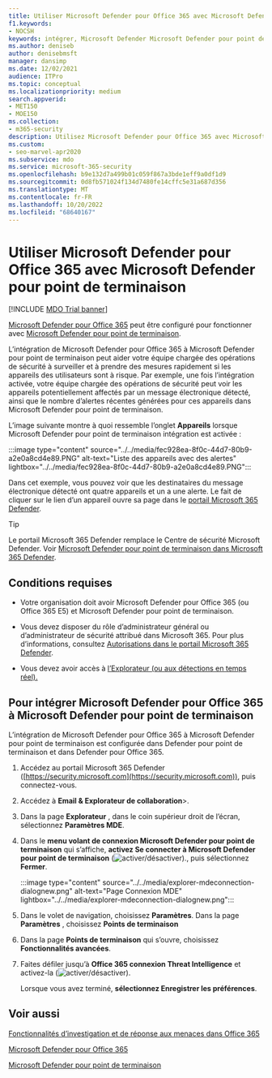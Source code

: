 ```yaml
---
title: Utiliser Microsoft Defender pour Office 365 avec Microsoft Defender pour point de terminaison
f1.keywords:
- NOCSH
keywords: intégrer, Microsoft Defender Microsoft Defender pour point de terminaison
ms.author: deniseb
author: denisebmsft
manager: dansimp
ms.date: 12/02/2021
audience: ITPro
ms.topic: conceptual
ms.localizationpriority: medium
search.appverid:
- MET150
- MOE150
ms.collection:
- m365-security
description: Utilisez Microsoft Defender pour Office 365 avec Microsoft Defender pour point de terminaison pour obtenir des informations plus détaillées sur les menaces contre vos appareils et le contenu de vos e-mails.
ms.custom:
- seo-marvel-apr2020
ms.subservice: mdo
ms.service: microsoft-365-security
ms.openlocfilehash: b9e132d7a499b01c059f867a3bde1eff9a0df1d9
ms.sourcegitcommit: 0d8fb571024f134d7480fe14cffc5e31a687d356
ms.translationtype: MT
ms.contentlocale: fr-FR
ms.lasthandoff: 10/20/2022
ms.locfileid: "68640167"
---
```

# <a name="use-microsoft-defender-for-office-365-together-with-microsoft-defender-for-endpoint"></a>Utiliser Microsoft Defender pour Office 365 avec Microsoft Defender pour point de terminaison

[!INCLUDE [MDO Trial banner](../includes/mdo-trial-banner.md)]

[Microsoft Defender pour Office 365](defender-for-office-365.md) peut être configuré pour fonctionner avec [Microsoft Defender pour point de terminaison](/windows/security/threat-protection).

L’intégration de Microsoft Defender pour Office 365 à Microsoft Defender pour point de terminaison peut aider votre équipe chargée des opérations de sécurité à surveiller et à prendre des mesures rapidement si les appareils des utilisateurs sont à risque. Par exemple, une fois l’intégration activée, votre équipe chargée des opérations de sécurité peut voir les appareils potentiellement affectés par un message électronique détecté, ainsi que le nombre d’alertes récentes générées pour ces appareils dans Microsoft Defender pour point de terminaison.

L’image suivante montre à quoi ressemble l’onglet **Appareils** lorsque Microsoft Defender pour point de terminaison intégration est activée :

:::image type="content" source="../../media/fec928ea-8f0c-44d7-80b9-a2e0a8cd4e89.PNG" alt-text="Liste des appareils avec des alertes" lightbox="../../media/fec928ea-8f0c-44d7-80b9-a2e0a8cd4e89.PNG":::

Dans cet exemple, vous pouvez voir que les destinataires du message électronique détecté ont quatre appareils et un a une alerte. Le fait de cliquer sur le lien d’un appareil ouvre sa page dans le [portail Microsoft 365 Defender](/microsoft-365/security/defender/microsoft-365-defender).

> [!TIP]
> Le portail Microsoft 365 Defender remplace le Centre de sécurité Microsoft Defender. Voir [Microsoft Defender pour point de terminaison dans Microsoft 365 Defender](../defender/microsoft-365-security-center-mde.md).

## <a name="requirements"></a>Conditions requises

- Votre organisation doit avoir Microsoft Defender pour Office 365 (ou Office 365 E5) et Microsoft Defender pour point de terminaison.

- Vous devez disposer du rôle d’administrateur général ou d’administrateur de sécurité attribué dans Microsoft 365. Pour plus d’informations, consultez [Autorisations dans le portail Microsoft 365 Defender](permissions-microsoft-365-security-center.md).

- Vous devez avoir accès à [l’Explorateur (ou aux détections en temps réel).](threat-explorer.md)

## <a name="to-integrate-microsoft-defender-for-office-365-with-microsoft-defender-for-endpoint"></a>Pour intégrer Microsoft Defender pour Office 365 à Microsoft Defender pour point de terminaison

L’intégration de Microsoft Defender pour Office 365 à Microsoft Defender pour point de terminaison est configurée dans Defender pour point de terminaison et dans Defender pour Office 365.

1. Accédez au portail Microsoft 365 Defender ([https://security.microsoft.com](https://security.microsoft.com)), puis connectez-vous.

2. Accédez à **Email & Explorateur de collaboration**\>.

3. Dans la page **Explorateur** , dans le coin supérieur droit de l’écran, sélectionnez **Paramètres MDE**.

3. Dans le **menu volant de connexion Microsoft Defender pour point de terminaison** qui s’affiche, **activez Se connecter à Microsoft Defender pour point de terminaison** (![activer/désactiver).](../../media/scc-toggle-on.png), puis sélectionnez **Fermer**.

   :::image type="content" source="../../media/explorer-mdeconnection-dialognew.png" alt-text="Page Connexion MDE" lightbox="../../media/explorer-mdeconnection-dialognew.png":::

4. Dans le volet de navigation, choisissez **Paramètres**. Dans la page **Paramètres** , choisissez **Points de terminaison**

5. Dans la page **Points de terminaison** qui s’ouvre, choisissez **Fonctionnalités avancées**.

6. Faites défiler jusqu’à **Office 365 connexion Threat Intelligence** et activez-la (![activer/désactiver).](../../media/scc-toggle-on.png)

   Lorsque vous avez terminé, **sélectionnez Enregistrer les préférences**.

## <a name="see-also"></a>Voir aussi

[Fonctionnalités d’investigation et de réponse aux menaces dans Office 365](office-365-ti.md)

[Microsoft Defender pour Office 365](defender-for-office-365.md)

[Microsoft Defender pour point de terminaison](/windows/security/threat-protection)
